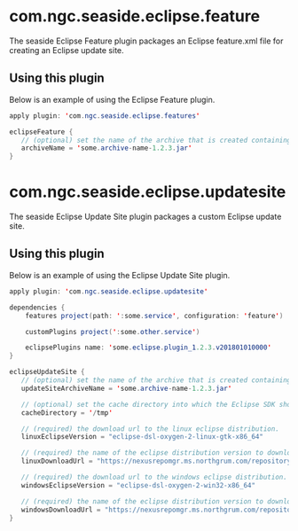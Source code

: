 # com.ngc.seaside.eclipse.feature
The seaside Eclipse Feature plugin packages an Eclipse feature.xml file for creating an Eclipse update site.

## Using this plugin
Below is an example of using the Eclipse Feature plugin.
```java
apply plugin: 'com.ngc.seaside.eclipse.features'

eclipseFeature {
   // (optional) set the name of the archive that is created containing the feature.
   archiveName = 'some.archive-name-1.2.3.jar'
}
```

# com.ngc.seaside.eclipse.updatesite
The seaside Eclipse Update Site plugin packages a custom Eclipse update site.

## Using this plugin
Below is an example of using the Eclipse Update Site plugin.
```java
apply plugin: 'com.ngc.seaside.eclipse.updatesite'

dependencies {
    features project(path: ':some.service', configuration: 'feature')

    customPlugins project(':some.other.service')

    eclipsePlugins name: 'some.eclipse.plugin_1.2.3.v201801010000'
}

eclipseUpdateSite {
   // (optional) set the name of the archive that is created containing the update site.
   updateSiteArchiveName = 'some.archive-name-1.2.3.jar'

   // (optional) set the cache directory into which the Eclipse SDK should be downloaded and extracted.
   cacheDirectory = '/tmp'

   // (required) the download url to the linux eclipse distribution.
   linuxEclipseVersion = "eclipse-dsl-oxygen-2-linux-gtk-x86_64"

   // (required) the name of the eclipse distribution version to download on linux.
   linuxDownloadUrl = "https://nexusrepomgr.ms.northgrum.com/repository/raw-ng-repo/ceacide/${linuxEclipseVersion}.zip"

   // (required) the download url to the windows eclipse distribution.
   windowsEclipseVersion = "eclipse-dsl-oxygen-2-win32-x86_64"

   // (required) the name of the eclipse distribution version to download on windows.
   windowsDownloadUrl = "https://nexusrepomgr.ms.northgrum.com/repository/raw-ng-repo/ceacide/${windowsEclipseVersion}.zip"
}
```

